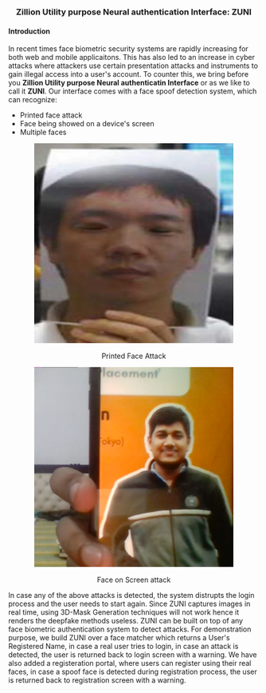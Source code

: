 <div align="center">
  <h3>Zillion Utility purpose Neural authentication Interface: ZUNI</h3>
</div>

#### Introduction
In recent times face biometric security systems are rapidly increasing for both web and mobile applicaitons. This has also led to an increase in cyber attacks where attackers use certain presentation attacks and instruments to gain illegal access into a user's account. To counter this, we bring before you **Zillion Utility purpose Neural authenticatin Interface** or as we like to call it **ZUNI**. Our interface comes with a face spoof detection system, which can recognize:
- Printed face attack
- Face being showed on a device's screen 
- Multiple faces

<div align="center">
  <img src="images\printed-face-attack.png" width="400" height="400"/>
  <p align="center">Printed Face Attack</p>
  <img src="images\face-on-screen-attack.png" width="400" height="400"/>
  <p align="center">Face on Screen attack</p>
</div>
In case any of the above attacks is detected, the system distrupts the login process and the user needs to start again. Since ZUNI captures images in real time, using 3D-Mask Generation techniques will not work hence it renders the deepfake methods useless. ZUNI can be built on top of any face biometric authentication system to detect attacks. For demonstration purpose, we build ZUNI over a face matcher which returns a User's Registered Name, in case a real user tries to login, in case an attack is detected, the user is returned back to login screen with a warning. We have also added a registeration portal, where users can register using their real faces, in case a spoof face is detected during registration process, the user is returned back to registration screen with a warning.
